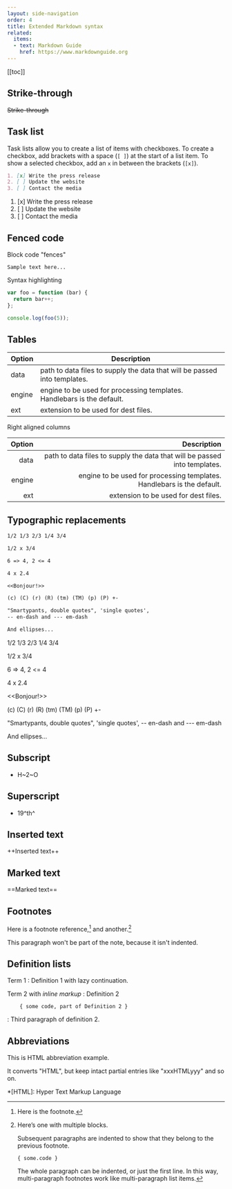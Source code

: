 ```yaml
---
layout: side-navigation
order: 4
title: Extended Markdown syntax
related:
  items:
  - text: Markdown Guide
    href: https://www.markdownguide.org
---
```

[[toc]]

## Strike-through

~~Strike-through~~

## Task list

Task lists allow you to create a list of items with checkboxes. To create a checkbox, add brackets with a space (`[ ]`) at the start of a list item. To show a selected checkbox, add an `x` in between the brackets (`[x]`).

```markdown
1. [x] Write the press release
2. [ ] Update the website
3. [ ] Contact the media
```

1. [x] Write the press release
2. [ ] Update the website
3. [ ] Contact the media

## Fenced code

Block code "fences"

```
Sample text here...
```

Syntax highlighting

```js
var foo = function (bar) {
  return bar++;
};

console.log(foo(5));
```

## Tables

| Option | Description |
| ------ | ----------- |
| data   | path to data files to supply the data that will be passed into templates. |
| engine | engine to be used for processing templates. Handlebars is the default. |
| ext    | extension to be used for dest files. |

Right aligned columns

| Option | Description |
| ------:| -----------:|
| data   | path to data files to supply the data that will be passed into templates. |
| engine | engine to be used for processing templates. Handlebars is the default. |
| ext    | extension to be used for dest files. |

## Typographic replacements

```markdown
1/2 1/3 2/3 1/4 3/4

1/2 x 3/4

6 => 4, 2 <= 4

4 x 2.4

<<Bonjour!>>

(c) (C) (r) (R) (tm) (TM) (p) (P) +-

"Smartypants, double quotes", 'single quotes',
-- en-dash and --- em-dash

And ellipses...
```

1/2 1/3 2/3 1/4 3/4

1/2 x 3/4

6 => 4, 2 <= 4

4 x 2.4

<<Bonjour!>>

(c) (C) (r) (R) (tm) (TM) (p) (P) +-

"Smartypants, double quotes", 'single quotes',
-- en-dash and --- em-dash

And ellipses...

## Subscript

- H~2~O

## Superscript

- 19^th^

## Inserted text

++Inserted text++

## Marked text

==Marked text==

## Footnotes

Here is a footnote reference,[^1] and another.[^longnote]

[^1]: Here is the footnote.

[^longnote]: Here’s one with multiple blocks.

    Subsequent paragraphs are indented to show that they
belong to the previous footnote.

        { some.code }

    The whole paragraph can be indented, or just the first
    line. In this way, multi-paragraph footnotes[^sub] work like
    multi-paragraph list items.

[^sub]: Footnotes can have footnotes, too.

This paragraph won't be part of the note, because it isn't indented.

## Definition lists

Term 1
: Definition 1
with lazy continuation.

Term 2 with *inline markup*
: Definition 2

        { some code, part of Definition 2 }

: Third paragraph of definition 2.

## Abbreviations

This is HTML abbreviation example.

It converts "HTML", but keep intact partial entries like "xxxHTMLyyy" and so on.

*[HTML]: Hyper Text Markup Language
